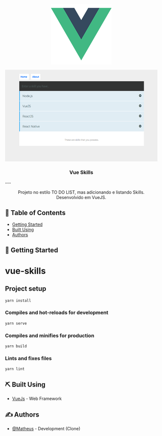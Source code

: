 <p align="center">
  <a href="" rel="noopener">
 <img width=200px height=200px src="https://raw.githubusercontent.com/MatheusCoxxxta/Vue-Skills/master/src/assets/logo.png" alt="Project logo"></a>
</p>


<p align="center">
  <img width=582px height=302 src="https://raw.githubusercontent.com/MatheusCoxxxta/Vue-Skills/master/src/assets/vue.png"   alt="Project Screenshot"></a>
</p>

<h3 align="center">Vue Skills</h3>
---

<p align="center"> Projeto no estilo TO DO LIST, mas adicionando e listando Skills. Desenvolvido em VueJS.
    <br> 
</p>

## 📝 Table of Contents

- [Getting Started](#getting_started)
- [Built Using](#built_using)
- [Authors](#authors)

## 🏁 Getting Started <a name = "getting_started"></a>

# vue-skills

## Project setup
```
yarn install
```

### Compiles and hot-reloads for development
```
yarn serve
```

### Compiles and minifies for production
```
yarn build
```

### Lints and fixes files
```
yarn lint
```

## ⛏️ Built Using <a name = "built_using"></a>

- [VueJs](https://vuejs.org/) - Web Framework

## ✍️ Authors <a name = "authors"></a>

- [@Matheus](https://github.com/MatheusCoxxxta) - Development (Clone)

